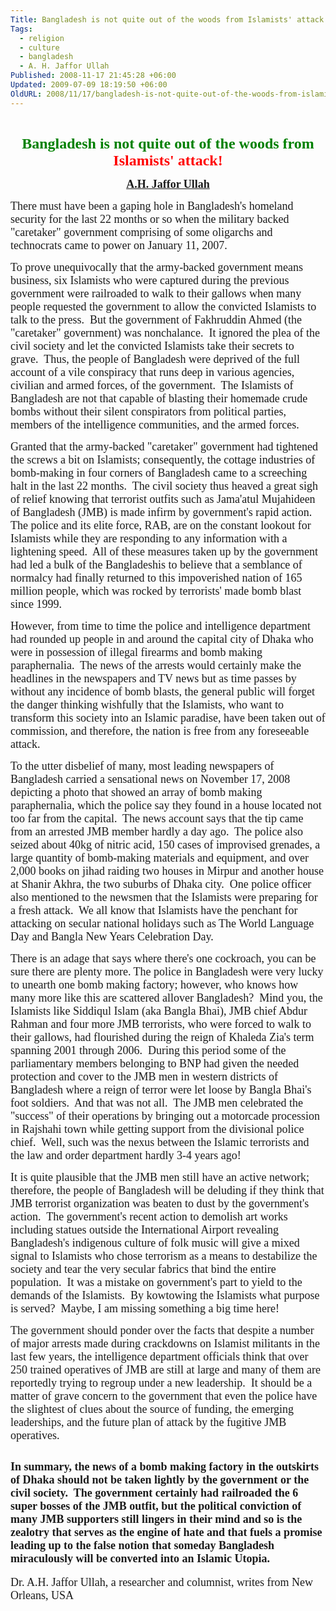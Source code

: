 ```yaml
---
Title: Bangladesh is not quite out of the woods from Islamists' attack!
Tags:
  - religion
  - culture
  - bangladesh
  - A. H. Jaffor Ullah
Published: 2008-11-17 21:45:28 +06:00
Updated: 2009-07-09 18:19:50 +06:00
OldURL: 2008/11/17/bangladesh-is-not-quite-out-of-the-woods-from-islamists%e2%80%99-attack/
---
```


<font size="2" face="Arial"> </font>
<p align="center"><font size="5" color="#008000" face="Garamond"><strong>Bangladesh is not quite out of the woods from <font color="#ff0000">Islamists' attack!</font></strong></font></p>
<p align="center"><font size="4" face="Garamond"><strong><a href="https://muktomona.com/Articles/jaffor/">A.H. Jaffor Ullah</a></strong></font></p>
<font size="4" face="Garamond">There must have been a gaping hole in Bangladesh's homeland security for the last 22 months or so when the military backed "caretaker" government comprising of some oligarchs and technocrats came to power on January 11, 2007.</font>

<font size="4" face="Garamond">To prove unequivocally that the army-backed government means business, six Islamists who were captured during the previous government were railroaded to walk to their gallows when many people requested the government to allow the convicted Islamists to talk to the press.  But the government of Fakhruddin Ahmed (the "caretaker" government) was nonchalance.  It ignored the plea of the civil society and let the convicted Islamists take their secrets to grave.  Thus, the people of Bangladesh were deprived of the full account of a vile conspiracy that runs deep in various agencies, civilian and armed forces, of the government.  The Islamists of Bangladesh are not that capable of blasting their homemade crude bombs without their silent conspirators from political parties, members of the intelligence communities, and the armed forces.</font>

<font size="4" face="Garamond">Granted that the army-backed "caretaker" government had tightened the screws a bit on Islamists; consequently, the cottage industries of bomb-making in four corners of Bangladesh came to a screeching halt in the last 22 months.  The civil society thus heaved a great sigh of relief knowing that terrorist outfits such as Jama'atul Mujahideen of Bangladesh (JMB) is made infirm by government's rapid action.  The police and its elite force, RAB, are on the constant lookout for Islamists while they are responding to any information with a lightening speed.  All of these measures taken up by the government had led a bulk of the Bangladeshis to believe that a semblance of normalcy had finally returned to this impoverished nation of 165 million people, which was rocked by terrorists' made bomb blast since 1999.</font>

<font size="4" face="Garamond">However, from time to time the police and intelligence department had rounded up people in and around the capital city of Dhaka who were in possession of illegal firearms and bomb making paraphernalia.  The news of the arrests would certainly make the headlines in the newspapers and TV news but as time passes by without any incidence of bomb blasts, the general public will forget the danger thinking wishfully that the Islamists, who want to transform this society into an Islamic paradise, have been taken out of commission, and therefore, the nation is free from any foreseeable attack.</font>

<font size="4" face="Garamond">To the utter disbelief of many, most leading newspapers of Bangladesh carried a sensational news on November 17, 2008 depicting a photo that showed an array of bomb making paraphernalia, which the police say they found in a house located not too far from the capital.  The news account says that the tip came from an arrested JMB member hardly a day ago.  The police also seized about 40kg of nitric acid, 150 cases of improvised grenades, a large quantity of bomb-making materials and equipment, and over 2,000 books on jihad raiding two houses in Mirpur and another house at Shanir Akhra, the two suburbs of Dhaka city.  One police officer also mentioned to the newsmen that the Islamists were preparing for a fresh attack.  We all know that Islamists have the penchant for attacking on secular national holidays such as The World Language Day and Bangla New Years Celebration Day.</font>

<font size="4" face="Garamond">There is an adage that says where there's one cockroach, you can be sure there are plenty more. The police in Bangladesh were very lucky to unearth one bomb making factory; however, who knows how many more like this are scattered allover Bangladesh?  Mind you, the Islamists like Siddiqul Islam (aka Bangla Bhai), JMB chief Abdur Rahman and four more JMB terrorists, who were forced to walk to their gallows, had flourished during the reign of Khaleda Zia's term spanning 2001 through 2006.  During this period some of the parliamentary members belonging to BNP had given the needed protection and cover to the JMB men in western districts of Bangladesh where a reign of terror were let loose by Bangla Bhai's foot soldiers.  And that was not all.  The JMB men celebrated the "success" of their operations by bringing out a motorcade procession in Rajshahi town while getting support from the divisional police chief.  Well, such was the nexus between the Islamic terrorists and the law and order department hardly 3-4 years ago!</font>

<font size="4" face="Garamond">It is quite plausible that the JMB men still have an active network; therefore, the people of Bangladesh will be deluding if they think that JMB terrorist organization was beaten to dust by the government's action. 
The government's recent action to demolish art works including statues outside the International Airport revealing Bangladesh's indigenous culture of folk music will give a mixed signal to Islamists who chose terrorism as a means to destabilize the society and tear the very secular fabrics that bind the entire population.  It was a mistake on government's part to yield to the demands of the Islamists.  By kowtowing the Islamists what purpose is served?  Maybe, I am missing something a big time here! </font>

<font size="4" face="Garamond">The government should ponder over the facts that despite a number of major arrests made during crackdowns on Islamist militants in the last few years, the intelligence department officials think that over 250 trained operatives of JMB are still at large and many of them are reportedly trying to regroup under a new leadership.  It should be a matter of grave concern to the government that even the police have the slightest of clues about the source of funding, the emerging leaderships, and the future plan of attack by the fugitive JMB operatives.  </font>

<font size="4" face="Garamond">In summary, the news of a bomb making factory in the outskirts of Dhaka should not be taken lightly by the government or the civil society.  The government certainly had railroaded the 6 super bosses of the JMB outfit, but the political conviction of many JMB supporters still lingers in their mind and so is the zealotry that serves as the engine of hate and that fuels a promise leading up to the false notion that someday Bangladesh miraculously will be converted into an Islamic Utopia.
-----------------------
Dr. A.H. Jaffor Ullah, a researcher and columnist, writes from New Orleans, USA</font>
